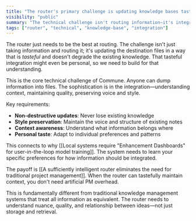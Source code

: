 ```yaml
---
title: "The router's primary challenge is updating knowledge bases tastefully and non-destructively"
visibility: "public"
summary: "The technical challenge isn't routing information—it's integrating new context without degrading existing knowledge"
tags: ["router", "technical", "knowledge-base", "integration"]
---
```


The router just needs to be the best at routing. The challenge isn't just taking information and routing it; it's updating the destination files in a way that is *tasteful* and doesn't degrade the existing knowledge. That tasteful integration might even be personal, so we need to build for that understanding.

This is the core technical challenge of Commune. Anyone can dump information into files. The sophistication is in the integration—understanding context, maintaining quality, preserving voice and style.

Key requirements:
- **Non-destructive updates**: Never lose existing knowledge
- **Style preservation**: Maintain the voice and structure of existing notes
- **Context awareness**: Understand what information belongs where
- **Personal taste**: Adapt to individual preferences and patterns

This connects to why [[Local systems require "Enhancement Dashboards" for user-in-the-loop model training]]. The system needs to learn your specific preferences for how information should be integrated.

The payoff is [[A sufficiently intelligent router eliminates the need for traditional project management]]. When the router can tastefully maintain context, you don't need artificial PM overhead.

This is fundamentally different from traditional knowledge management systems that treat all information as equivalent. The router needs to understand nuance, quality, and relationship between ideas—not just storage and retrieval.
